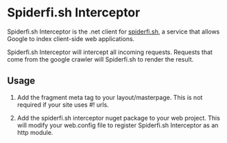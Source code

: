 Spiderfi.sh Interceptor
=======================

Spiderfi.sh Interceptor is the .net client for [spiderfi.sh](http://spiderfi.sh/), a service that allows Google to index client-side web applications. 

Spiderfi.sh Interceptor will intercept all incoming requests. Requests that come from the google crawler will Spiderfi.sh to render the result.

Usage
-----

1. Add the fragment meta tag to your layout/masterpage. This is not required if your site uses #! urls.

    <meta name="fragment" content="!">

2. Add the spiderfi.sh interceptor nuget package to your web project. This will modify your web.config file to register Spiderfi.sh Interceptor as an http module. 